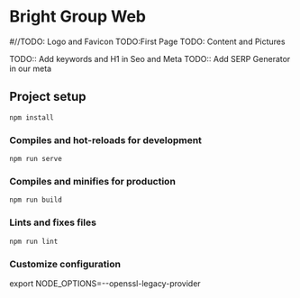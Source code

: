 # Bright Group Web

#//TODO: Logo and Favicon
   TODO:First Page
   TODO: Content and Pictures

   TODO:: Add keywords and H1 in Seo and Meta 
   TODO:: Add SERP Generator in our meta
   

## Project setup
```
npm install
```

### Compiles and hot-reloads for development
```
npm run serve
```

### Compiles and minifies for production
```
npm run build
```

### Lints and fixes files
```
npm run lint
```

### Customize configuration
export NODE_OPTIONS=--openssl-legacy-provider
